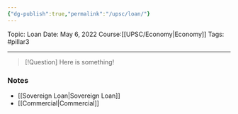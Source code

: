 ```yaml
---
{"dg-publish":true,"permalink":"/upsc/loan/"}
---
```


Topic: Loan
Date: May 6, 2022
Course:[[UPSC/Economy\|Economy]]
Tags: #pillar3 

---

> [!Question]
> Here is something! 


### Notes
- [[Sovereign Loan\|Sovereign Loan]]
- [[Commercial\|Commercial]]




